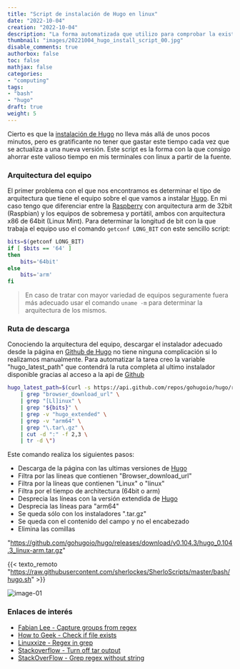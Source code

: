 ```yaml
---
title: "Script de instalación de Hugo en linux"
date: "2022-10-04"
creation: "2022-10-04"
description: "La forma automatizada que utilizo para comprobar la existencia de Hugo en un computador y si este está actualizado a la última versión"
thumbnail: "images/20221004_hugo_install_script_00.jpg"
disable_comments: true
authorbox: false
toc: false
mathjax: false
categories:
- "computing"
tags:
- "bash"
- "hugo"
draft: true
weight: 5
---
```

Cierto es que la [instalación de Hugo] no lleva más allá de unos pocos minutos, pero es gratificante no tener que gastar este tiempo cada vez que se actualiza a una nueva versión. Este script es la forma con la que consigo ahorrar este valioso tiempo en mis terminales con linux a partir de la fuente.
<!--more-->

### Arquitectura del equipo
El primer problema con el que nos encontramos es determinar el tipo de arquitectura que tiene el equipo sobre el que vamos a instalar [Hugo]. En mi caso tengo que diferenciar entre la [Raspberry] con arquitectura arm de 32bit (Raspbian) y los equipos de sobremesa y portátil, ambos con arquitectura x86 de 64bit (Linux Mint). Para determinar la longitud de bit con la que trabaja el equipo uso el comando `getconf LONG_BIT` con este sencillo script:

```bash
bits=$(getconf LONG_BIT)
if [ $bits == '64' ]
then
    bits='64bit'
else
    bits='arm'
fi
```
> En caso de tratar con mayor variedad de equipos seguramente fuera más adecuado usar el comando `uname -m` para determinar la arquitectura de los mismos.

### Ruta de descarga
Conociendo la arquitectura del equipo, descargar el instalador adecuado desde la página en [Github de Hugo] no tiene ninguna complicación si lo realizamos manualmente. Para automatizar la tarea creo la variable "hugo_latest_path" que contendrá la ruta completa al ultimo instalador disponible gracias al acceso a la api de [Github]

```bash
hugo_latest_path=$(curl -s https://api.github.com/repos/gohugoio/hugo/releases/latest \
	| grep "browser_download_url" \
	| grep "[Ll]inux" \
	| grep "${bits}" \
	| grep -v "hugo_extended" \
	| grep -v "arm64" \
	| grep "\.tar\.gz" \
	| cut -d ":" -f 2,3 \
	| tr -d \")
```
Este comando realiza los siguientes pasos:
- Descarga de la página con las ultimas versiones de [Hugo]
- Filtra por las líneas que contienen "Browser_download_url"
- Filtra por la líneas que contienen "Linux" o "linux"
- Filtra por el tiempo de architectura (64bit o arm)
- Desprecia las líneas con la versión extendida de [Hugo]
- Desprecia las líneas para "arm64"
- Se queda sólo con los instaladores ".tar.gz"
- Se queda con el contenido del campo y no el encabezado
- Elimina las comillas

"https://github.com/gohugoio/hugo/releases/download/v0.104.3/hugo_0.104.3_linux-arm.tar.gz"

{{< texto_remoto "https://raw.githubusercontent.com/sherlockes/SherloScripts/master/bash/hugo.sh" >}}

![image-01]

### Enlaces de interés
- [Fabian Lee - Capture groups from regex](https://fabianlee.org/2020/01/29/bash-using-bash_rematch-to-pull-capture-groups-from-a-regex/)
- [How to Geek - Check if file exists](https://www.howtogeek.com/815684/bash-check-if-file-exists/)
- [Linuxxize - Regex in grep](https://linuxize.com/post/regular-expressions-in-grep/)
- [Stackoverflow - Turn off tar output](https://stackoverflow.com/questions/13341702/how-do-i-turn-off-the-output-from-tar-commands-on-unix)
- [StackOverFlow - Grep regex without string](https://stackoverflow.com/questions/10411616/grep-regex-not-containing-a-string)


[instalación de Hugo]: https://gohugo.io/getting-started/installing/#source
[Github]: https://github.com
[Github de Hugo]: https://github.com/gohugoio/hugo/releases
[Hugo]: https://gohugo.io
[Raspberry]: https://www.raspberrypi.org

[image-01]: /images/20221004_hugo_install_script_01.jpg



